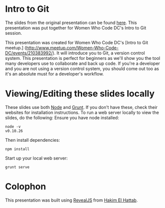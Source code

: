 Intro to Git
======================

The slides from the original presentation can be found [here](http://nupurkapoor.github.io/intro-to-git/#/). This presentation was put together for Women Who Code DC's Intro to Git session.

This presentation was created for Women Who Code DC's [Intro to Git meetup.] (http://www.meetup.com/Women-Who-Code-DC/events/210383992/). It will introduce you to Git, a version control system. This presentation is perfect for beginners as we'll show you the tool many developers use to collaborate and back up code. If you're a developer and you are not using a version control system, you should come out too as it's an absolute must for a developer's workflow.

# Viewing/Editing these slides locally
These slides use both [Node]() and [Grunt](). If you don't have these, check their websites for installation instructions. To run a web server locally to view the slides, do the following:
Ensure you have node installed:

    node -v
    v0.10.26

Then install dependencies:

    npm install

Start up your local web server:

    grunt serve

# Colophon
This presentation was built using [RevealJS](http://lab.hakim.se/reveal-js/#/) from [Hakim El Hattab](http://hakim.se/).

